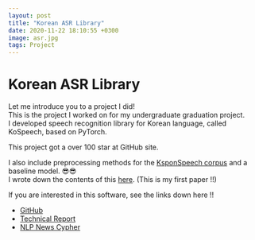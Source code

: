 ```yaml
---
layout: post
title: "Korean ASR Library"
date: 2020-11-22 18:10:55 +0300
image: asr.jpg
tags: Project
---
```

# Korean ASR Library  
  
Let me introduce you to a project I did!   
This is the project I worked on for my undergraduate graduation project.   
I developed speech recognition library for Korean language, called KoSpeech, based on PyTorch.  
  
This project got a over 100 star at GitHub site.  
    
I also include preprocessing methods for the [KsponSpeech corpus](https://aihub.or.kr/aidata/105) and a baseline model. 😎😎  
I wrote down the contents of this [here](https://arxiv.org/abs/2009.03092). (This is my first paper !!)    
      
If you are interested in this software, see the links down here !!
  
- [GitHub](https://github.com/sooftware/KoSpeech)  
- [Technical Report](https://arxiv.org/abs/2009.03092)   
- [NLP News Cypher](https://medium.com/towards-artificial-intelligence/nlp-news-cypher-09-13-20-a898b9988376)
  